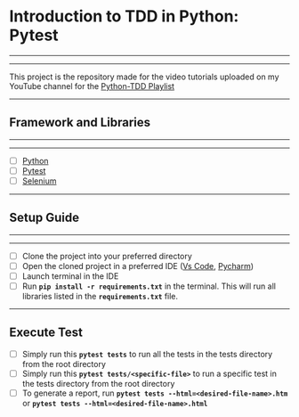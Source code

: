 # Introduction to TDD in Python: Pytest
----
----
This project is the repository made for the video tutorials uploaded on my YouTube channel for the [Python-TDD Playlist](https://www.youtube.com/playlist?list=PLaHZ36CQywdVEb7eSmzfKtbRRZAG1XEQF)

----

## Framework and Libraries
----
----
- [ ] [Python](https://www.python.org/downloads/)
- [ ] [Pytest](https://pypi.org/project/pytest/)
- [ ] [Selenium](https://pypi.org/project/selenium/)

----

## Setup Guide
----
----
- [ ] Clone the project into your preferred directory
- [ ] Open the cloned project in a preferred IDE ([Vs Code](https://code.visualstudio.com/download),
[Pycharm](https://www.jetbrains.com/pycharm/download/#section=windows))
- [ ] Launch terminal in the IDE
- [ ] Run **`pip install -r requirements.txt`** in the terminal. This will run all libraries listed in the 
__`requirements.txt`__ file.

----
## Execute Test

- [ ] Simply run this **`pytest tests`** to run all the tests in the tests directory from the root directory
- [ ] Simply run this **`pytest tests/<specific-file>`** to run a specific test in the tests directory from the root directory
- [ ] To generate a report, run **`pytest tests --html=<desired-file-name>.htm`** or 
**`pytest tests --html=<desired-file-name>.html`**